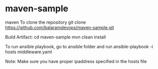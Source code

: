 # maven-sample
maven
To clone the repository
git clone https://github.com/balaramdevops/maven-sample.git

Build Artifact:
cd maven-sample
mvn clean install


To run ansible playbook, go to ansible folder and run
ansible-playbook -i hosts middleware.yaml

Note: Make sure you have proper ipaddress specified in the hosts file
